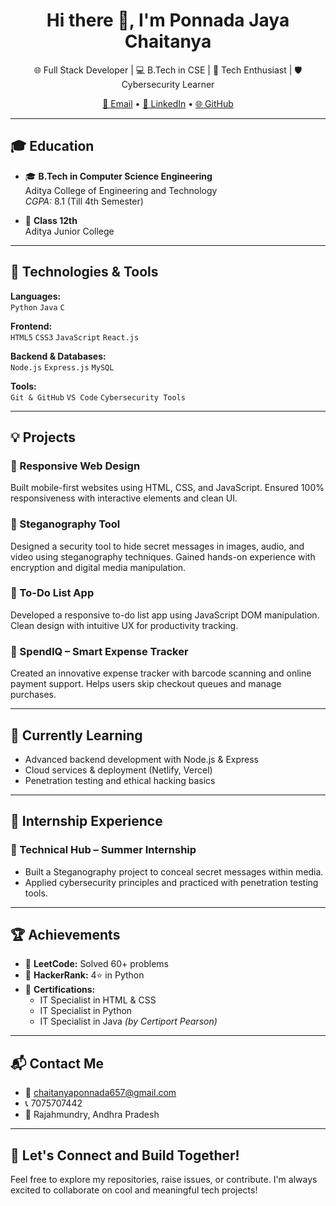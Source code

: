 <h1 align="center">Hi there 👋, I'm Ponnada Jaya Chaitanya</h1>

<p align="center">
  🌐 Full Stack Developer | 💻 B.Tech in CSE | 🚀 Tech Enthusiast | 🛡️ Cybersecurity Learner
</p>

<p align="center">
  <a href="mailto:chaitanyaponnada657@gmail.com">📧 Email</a> •
  <a href="https://www.linkedin.com/in/chaitanya-ponnada">💼 LinkedIn</a> •
  <a href="https://github.com/chaitanyaponnada">🌐 GitHub</a>
</p>

---

## 🎓 Education

- 🎓 **B.Tech in Computer Science Engineering**  
  Aditya College of Engineering and Technology  
  *CGPA:* 8.1 (Till 4th Semester)

- 🏫 **Class 12th**  
  Aditya Junior College

---

## 🔧 Technologies & Tools

**Languages:**  
`Python` `Java` `C`

**Frontend:**  
`HTML5` `CSS3` `JavaScript` `React.js`

**Backend & Databases:**  
`Node.js` `Express.js` `MySQL`

**Tools:**  
`Git & GitHub` `VS Code` `Cybersecurity Tools`

---

## 💡 Projects

### 📱 Responsive Web Design  
Built mobile-first websites using HTML, CSS, and JavaScript. Ensured 100% responsiveness with interactive elements and clean UI.

### 🔐 Steganography Tool  
Designed a security tool to hide secret messages in images, audio, and video using steganography techniques. Gained hands-on experience with encryption and digital media manipulation.

### 📝 To-Do List App  
Developed a responsive to-do list app using JavaScript DOM manipulation. Clean design with intuitive UX for productivity tracking.

### 💸 SpendIQ – Smart Expense Tracker  
Created an innovative expense tracker with barcode scanning and online payment support. Helps users skip checkout queues and manage purchases.

---

## 🌱 Currently Learning

- Advanced backend development with Node.js & Express
- Cloud services & deployment (Netlify, Vercel)
- Penetration testing and ethical hacking basics

---

## 💼 Internship Experience

### 🧪 Technical Hub – Summer Internship  
- Built a Steganography project to conceal secret messages within media.  
- Applied cybersecurity principles and practiced with penetration testing tools.

---

## 🏆 Achievements

- 🧠 **LeetCode:** Solved 60+ problems  
- 🐍 **HackerRank:** 4⭐ in Python  
- 📜 **Certifications:**  
  - IT Specialist in HTML & CSS  
  - IT Specialist in Python  
  - IT Specialist in Java *(by Certiport Pearson)*

---

## 📬 Contact Me

- 📧 chaitanyaponnada657@gmail.com  
- 📞 7075707442  
- 📍 Rajahmundry, Andhra Pradesh

---

## 💖 Let's Connect and Build Together!

Feel free to explore my repositories, raise issues, or contribute. I'm always excited to collaborate on cool and meaningful tech projects!
